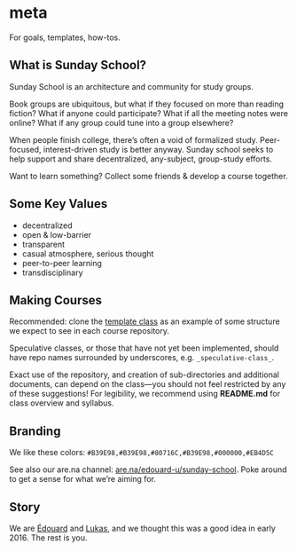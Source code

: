 # meta
For goals, templates, how-tos. 

## What is Sunday School?

Sunday School is an architecture and community for study groups. 

Book groups are ubiquitous, but what if they focused on more than reading fiction? What if anyone could participate? What if all the meeting notes were online? What if any group could tune into a group elsewhere?

When people finish college, there’s often a void of formalized study. Peer-focused, interest-driven study is better anyway. Sunday school seeks to help support and share decentralized, any-subject, group-study efforts. 

Want to learn something? Collect some friends & develop a course together. 

## Some Key Values
- decentralized
- open & low-barrier
- transparent
- casual atmosphere, serious thought
- peer-to-peer learning
- transdisciplinary

## Making Courses

Recommended: clone the [template class](https://github.com/sunday-school/_template-class_) as an example of some structure we expect to see in each course repository. 

Speculative classes, or those that have not yet been implemented, should have repo names surrounded by underscores, e.g. `_speculative-class_`. 

Exact use of the repository, and creation of sub-directories and additional documents, can depend on the class—you should not feel restricted by any of these suggestions! For legibility, we recommend using __README.md__ for class overview and syllabus. 

## Branding

We like these colors:
`#B39E98,#B39E98,#80716C,#B39E98,#000000,#EB4D5C`

See also our are.na channel: [are.na/edouard-u/sunday-school](https://www.are.na/edouard-u/sunday-school). Poke around to get a sense for what we’re aiming for. 

## Story

We are [Édouard](http://edouard.us/) and [Lukas](http://ltwp.net), and we thought this was a good idea in early 2016. The rest is you. 